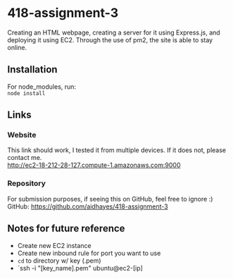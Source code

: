 # 418-assignment-3
Creating an HTML webpage, creating a server for it using Express.js, and deploying it using EC2. Through the use of pm2, the site is able to stay online.
## Installation
For node_modules, run:  
`node install`

## Links
### Website
This link should work, I tested it from multiple devices. If it does not, please contact me.  
http://ec2-18-212-28-127.compute-1.amazonaws.com:9000 
### Repository
For submission purposes, if seeing this on GitHub, feel free to ignore :)  
GitHub: https://github.com/aidhayes/418-assignment-3

## Notes for future reference
- Create new EC2 instance
- Create new inbound rule for port you want to use 
- `cd` to directory w/ key (.pem)
- `ssh -i "[key_name].pem" ubuntu@ec2-[ip]
